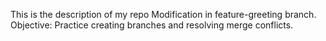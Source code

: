 This is the description of my repo
Modification in feature-greeting branch.
Objective: Practice creating branches and resolving merge conflicts.